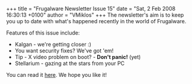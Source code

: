 +++
title = "Frugalware Newsletter Issue 15"
date = "Sat, 2 Feb 2008 16:30:13 +0100"
author = "VMiklos"
+++
The newsletter's aim is to keep you up to date with what's happened recently in the world of Frugalware.  

 Features of this issue include:
 * Kalgan - we're getting closer :)
* You want security fixes? We've got 'em!
* Tip - X video problem on boot? - **Don't panic!** (yet)
* Stellarium - gazing at the stars from your PC


 You can read it [here](/newsletter/15). We hope you like it!